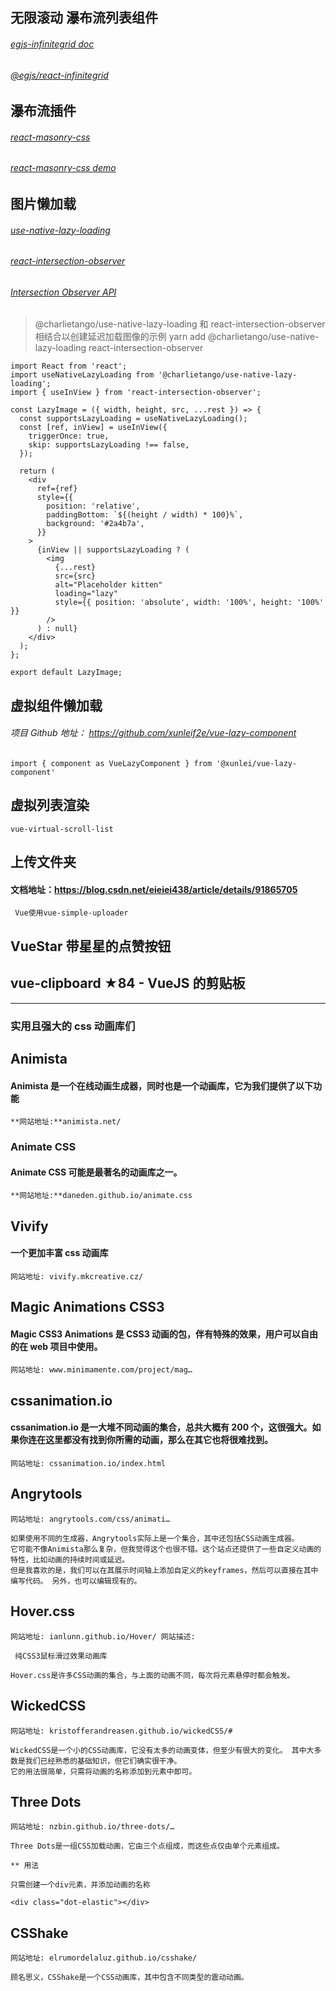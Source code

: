 ## 无限滚动 瀑布流列表组件

###### [egjs-infinitegrid doc](https://naver.github.io/egjs-infinitegrid/)

###### [@egjs/react-infinitegrid](https://www.npmjs.com/package/@egjs/react-infinitegrid)

## 瀑布流插件

###### [react-masonry-css](https://www.npmjs.com/package/react-masonry-css)

###### [react-masonry-css demo](https://paulcollett.github.io/react-masonry-css/demo/)

## 图片懒加载

###### [use-native-lazy-loading](https://www.npmjs.com/package/@charlietango/use-native-lazy-loading)

###### [react-intersection-observer](https://www.npmjs.com/package/react-intersection-observer)

###### [Intersection Observer API](https://developer.mozilla.org/en-US/docs/Web/API/Intersection_Observer_API)

> @charlietango/use-native-lazy-loading 和 react-intersection-observer 相结合以创建延迟加载图像的示例
> yarn add @charlietango/use-native-lazy-loading react-intersection-observer

```tsx
import React from 'react';
import useNativeLazyLoading from '@charlietango/use-native-lazy-loading';
import { useInView } from 'react-intersection-observer';

const LazyImage = ({ width, height, src, ...rest }) => {
  const supportsLazyLoading = useNativeLazyLoading();
  const [ref, inView] = useInView({
    triggerOnce: true,
    skip: supportsLazyLoading !== false,
  });

  return (
    <div
      ref={ref}
      style={{
        position: 'relative',
        paddingBottom: `${(height / width) * 100}%`,
        background: '#2a4b7a',
      }}
    >
      {inView || supportsLazyLoading ? (
        <img
          {...rest}
          src={src}
          alt="Placeholder kitten"
          loading="lazy"
          style={{ position: 'absolute', width: '100%', height: '100%' }}
        />
      ) : null}
    </div>
  );
};

export default LazyImage;
```

## 虚拟组件懒加载

###### 项目 Github 地址： https://github.com/xunleif2e/vue-lazy-component

```
import { component as VueLazyComponent } from '@xunlei/vue-lazy-component'

```

## 虚拟列表渲染

```
vue-virtual-scroll-list
```

## 上传文件夹

#### 文档地址：https://blog.csdn.net/eieiei438/article/details/91865705

```
 Vue使用vue-simple-uploader
```

## VueStar 带星星的点赞按钮

## vue-clipboard ★84 - VueJS 的剪贴板

---

### 实用且强大的 css 动画库们

## Animista

#### Animista 是一个在线动画生成器，同时也是一个动画库，它为我们提供了以下功能

```
**网站地址:**animista.net/
```

### Animate CSS

#### Animate CSS 可能是最著名的动画库之一。

```
**网站地址:**daneden.github.io/animate.css
```

## Vivify

#### 一个更加丰富 css 动画库

```
网站地址: vivify.mkcreative.cz/
```

## Magic Animations CSS3

#### Magic CSS3 Animations 是 CSS3 动画的包，伴有特殊的效果，用户可以自由的在 web 项目中使用。

```
网站地址: www.minimamente.com/project/mag…
```

## cssanimation.io

#### cssanimation.io 是一大堆不同动画的集合，总共大概有 200 个，这很强大。如果你连在这里都没有找到你所需的动画，那么在其它也将很难找到。

```
网站地址: cssanimation.io/index.html
```

## Angrytools

```
网站地址: angrytools.com/css/animati…
```

```
如果使用不同的生成器，Angrytools实际上是一个集合，其中还包括CSS动画生成器。
它可能不像Animista那么复杂，但我觉得这个也很不错。这个站点还提供了一些自定义动画的特性，比如动画的持续时间或延迟。
但是我喜欢的是，我们可以在其展示时间轴上添加自定义的keyframes，然后可以直接在其中编写代码。 另外，也可以编辑现有的。
```

## Hover.css

```
网站地址: ianlunn.github.io/Hover/ 网站描述:
```

```
 纯CSS3鼠标滑过效果动画库

Hover.css是许多CSS动画的集合，与上面的动画不同，每次将元素悬停时都会触发。
```

## WickedCSS

```
网站地址: kristofferandreasen.github.io/wickedCSS/#
```

```
WickedCSS是一个小的CSS动画库，它没有太多的动画变体，但至少有很大的变化。 其中大多数是我们已经熟悉的基础知识，但它们确实很干净。
它的用法很简单，只需将动画的名称添加到元素中即可。
```

## Three Dots

```
网站地址: nzbin.github.io/three-dots/…
```

```
Three Dots是一组CSS加载动画，它由三个点组成，而这些点仅由单个元素组成。

** 用法

只需创建一个div元素，并添加动画的名称

<div class="dot-elastic"></div>
```

## CSShake

```
网站地址: elrumordelaluz.github.io/csshake/
```

```
顾名思义，CSShake是一个CSS动画库，其中包含不同类型的震动动画。
```
